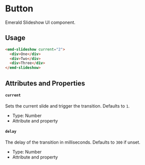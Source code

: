 # Button

Emerald Slideshow UI component.

## Usage

```html
<emd-slideshow current="2">
  <div>One</div>
  <div>Two</div>
  <div>Three</div>
</emd-slideshow>
```

## Attributes and Properties

#### `current`

Sets the current slide and trigger the transition. Defaults to `1`.

- Type: Number
- Attribute and property

#### `delay`

The delay of the transition in milliseconds. Defaults to `300` if unset.

- Type: Number
- Attribute and property
